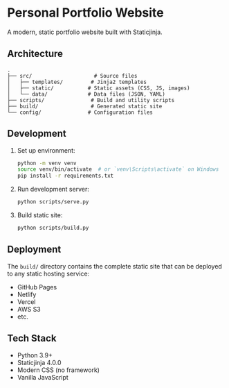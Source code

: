 # Personal Portfolio Website

A modern, static portfolio website built with Staticjinja.

## Architecture

```
.
├── src/                    # Source files
│   ├── templates/         # Jinja2 templates
│   ├── static/           # Static assets (CSS, JS, images)
│   └── data/             # Data files (JSON, YAML)
├── scripts/               # Build and utility scripts
├── build/                 # Generated static site
└── config/               # Configuration files
```

## Development

1. Set up environment:
   ```bash
   python -m venv venv
   source venv/bin/activate  # or `venv\Scripts\activate` on Windows
   pip install -r requirements.txt
   ```

2. Run development server:
   ```bash
   python scripts/serve.py
   ```

3. Build static site:
   ```bash
   python scripts/build.py
   ```

## Deployment

The `build/` directory contains the complete static site that can be deployed to any static hosting service:
- GitHub Pages
- Netlify
- Vercel
- AWS S3
- etc.

## Tech Stack

- Python 3.9+
- Staticjinja 4.0.0
- Modern CSS (no framework)
- Vanilla JavaScript
